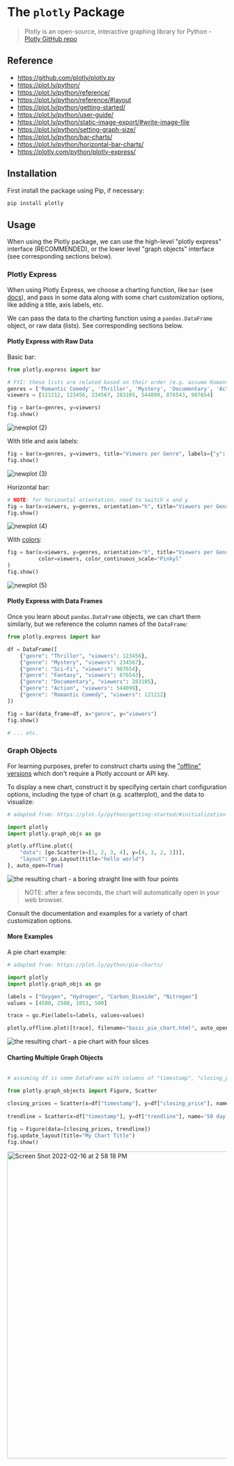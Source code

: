 # The `plotly` Package

> Plotly is an open-source, interactive graphing library for Python - [Plotly GitHub repo](https://github.com/plotly/plotly.py)

## Reference

  + https://github.com/plotly/plotly.py
  + https://plot.ly/python/
  + https://plot.ly/python/reference/
  + https://plot.ly/python/reference/#layout
  + https://plot.ly/python/getting-started/
  + https://plot.ly/python/user-guide/
  + https://plot.ly/python/static-image-export/#write-image-file
  + https://plot.ly/python/setting-graph-size/
  + https://plot.ly/python/bar-charts/
  + https://plot.ly/python/horizontal-bar-charts/
  + https://plotly.com/python/plotly-express/

## Installation

First install the package using Pip, if necessary:

```sh
pip install plotly
```

## Usage

When using the Plotly package, we can use the high-level "plotly express" interface (RECOMMENDED), or the lower level "graph objects" interface (see corresponding sections below).

### Plotly Express

When using Plotly Express, we choose a charting function, like `bar` (see [docs](https://plotly.com/python-api-reference/generated/plotly.express.bar)), and pass in some data along with some chart customization options, like adding a title, axis labels, etc.


We can pass the data to the charting function using a `pandas.DataFrame` object, or raw data (lists). See corresponding sections below.


#### Plotly Express with Raw Data


Basic bar:

```py
from plotly.express import bar

# FYI: these lists are related based on their order (e.g. assume Romantic Comedy has 121212 viewers)
genres = ['Romantic Comedy', 'Thriller', 'Mystery', 'Documentary', 'Action', 'Fantasy', 'Sci-Fi']
viewers = [121212, 123456, 234567, 283105, 544099, 876543, 987654]

fig = bar(x=genres, y=viewers)
fig.show()
```
![newplot (2)](https://user-images.githubusercontent.com/1328807/180882858-d6c9b4e7-423e-4da7-af46-3e7a7c5fb53f.png)


With title and axis labels:

```py
fig = bar(x=genres, y=viewers, title="Viewers per Genre", labels={"y": "Genre", "x": "Viewers"})
fig.show()
```

![newplot (3)](https://user-images.githubusercontent.com/1328807/180882866-f2ef7af3-0679-4d66-b276-a83014137d08.png)


Horizontal bar:

```py
# NOTE: for horizontal orientation, need to switch x and y 
fig = bar(x=viewers, y=genres, orientation="h", title="Viewers per Genre", labels={"y": "Genre", "x": "Viewers"})
fig.show()
```

![newplot (4)](https://user-images.githubusercontent.com/1328807/180882871-adb973a9-4474-47b7-8c2d-a09b25809257.png)


With [colors](https://plotly.com/python/builtin-colorscales/):

```py
fig = bar(x=viewers, y=genres, orientation="h", title="Viewers per Genre", labels={"y": "Genre", "x": "Viewers"})
          color=viewers, color_continuous_scale="Pinkyl"
)
fig.show()
```
![newplot (5)](https://user-images.githubusercontent.com/1328807/180882876-9d09606d-8ab8-454b-8f54-fe9353c01a5e.png)


#### Plotly Express with Data Frames

Once you learn about `pandas.DataFrame` objects, we can chart them similarly, but we reference the column names of the `DataFrame`:

```py
from plotly.express import bar

df = DataFrame([
    {"genre": "Thriller", "viewers": 123456},
    {"genre": "Mystery", "viewers": 234567},
    {"genre": "Sci-Fi", "viewers": 987654},
    {"genre": "Fantasy", "viewers": 876543},
    {"genre": "Documentary", "viewers": 283105},
    {"genre": "Action", "viewers": 544099},
    {"genre": "Romantic Comedy", "viewers": 121212}
])

fig = bar(data_frame=df, x="genre", y="viewers")
fig.show()

# ... etc.
```
















### Graph Objects

For learning purposes, prefer to construct charts using the ["offline" versions](https://plot.ly/python/getting-started/#initialization-for-offline-plotting) which don't require a Plotly account or API key.

To display a new chart, construct it by specifying certain chart configuration options, including the type of chart (e.g. scatterplot), and the data to visualize:

```py
# adapted from: https://plot.ly/python/getting-started/#initialization-for-offline-plotting

import plotly
import plotly.graph_objs as go

plotly.offline.plot({
    "data": [go.Scatter(x=[1, 2, 3, 4], y=[4, 3, 2, 1])],
    "layout": go.Layout(title="hello world")
}, auto_open=True)
```

![the resulting chart - a boring straight line with four points](https://user-images.githubusercontent.com/1328807/52389188-37a07380-2a60-11e9-9bbf-433dafa12886.png)


> NOTE: after a few seconds, the chart will automatically open in your web browser.

Consult the documentation and examples for a variety of chart customization options.

#### More Examples

A pie chart example:

```py
# adapted from: https://plot.ly/python/pie-charts/

import plotly
import plotly.graph_objs as go

labels = ["Oxygen", "Hydrogen", "Carbon_Dioxide", "Nitrogen"]
values = [4500, 2500, 1053, 500]

trace = go.Pie(labels=labels, values=values)

plotly.offline.plot([trace], filename="basic_pie_chart.html", auto_open=True)
```

![the resulting chart - a pie chart with four slices](https://user-images.githubusercontent.com/1328807/52388830-38380a80-2a5e-11e9-8e7b-6951e083a265.png)

#### Charting Multiple Graph Objects


```py

# assuming df is some DataFrame with columns of "timestamp", "closing_price", and "trendline"...

from plotly.graph_objects import Figure, Scatter

closing_prices = Scatter(x=df["timestamp"], y=df["closing_price"], name='Closing Prices')
    
trendline = Scatter(x=df["timestamp"], y=df["trendline"], name='50 day Moving Average')

fig = Figure(data=[closing_prices, trendline]) 
fig.update_layout(title="My Chart Title")
fig.show()
```

<img width="705" alt="Screen Shot 2022-02-16 at 2 58 18 PM" src="https://user-images.githubusercontent.com/1328807/154346057-09fe84e6-423b-4f8a-93b8-a11111e3a75e.png">






